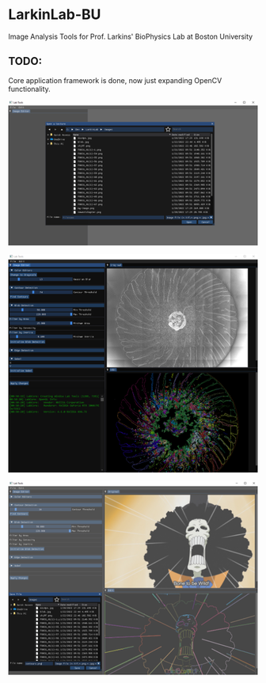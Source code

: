 # LarkinLab-BU
Image Analysis Tools for Prof. Larkins' BioPhysics Lab at Boston University

## TODO:
Core application framework is done, now just expanding OpenCV functionality.

![Alt text](Screenshots/filebrowser.png?raw=true "Opening File")

![Alt text](Screenshots/inedit.png?raw=true "Editing File")

![Alt text](Screenshots/save.png?raw=true "Saving File")
